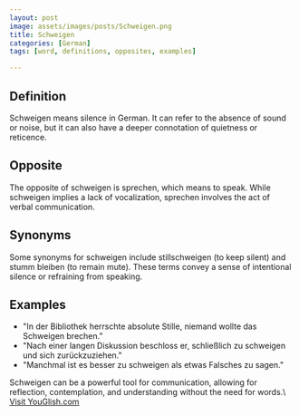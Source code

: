 ```yaml
---
layout: post
image: assets/images/posts/Schweigen.png
title: Schweigen
categories: [German]
tags: [word, definitions, opposites, examples]

---
```


## Definition
Schweigen means silence in German. It can refer to the absence of sound or noise, but it can also have a deeper connotation of quietness or reticence.

## Opposite
The opposite of schweigen is sprechen, which means to speak. While schweigen implies a lack of vocalization, sprechen involves the act of verbal communication.

## Synonyms
Some synonyms for schweigen include stillschweigen (to keep silent) and stumm bleiben (to remain mute). These terms convey a sense of intentional silence or refraining from speaking.

## Examples
- "In der Bibliothek herrschte absolute Stille, niemand wollte das Schweigen brechen."
- "Nach einer langen Diskussion beschloss er, schließlich zu schweigen und sich zurückzuziehen."
- "Manchmal ist es besser zu schweigen als etwas Falsches zu sagen."

Schweigen can be a powerful tool for communication, allowing for reflection, contemplation, and understanding without the need for words.\ <a id="yg-widget-0" class="youglish-widget" data-query="Schweigen" data-lang="german" data-components="8412" data-auto-start="0" data-bkg-color="theme_light" data-title="How%20to%20pronounce%20Schweigen%20in%20German"  rel="nofollow" href="https://youglish.com">Visit YouGlish.com</a><script async src="https://youglish.com/public/emb/widget.js" charset="utf-8"></script>
